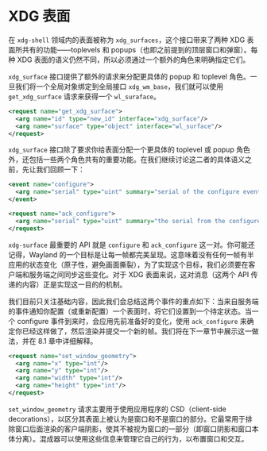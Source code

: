 # XDG 表面

在 `xdg-shell` 领域内的表面被称为 `xdg_surfaces`，这个接口带来了两种 XDG 表面所共有的功能——toplevels 和 popups（也即之前提到的顶层窗口和弹窗）。每种 XDG 表面的语义仍然不同，所以必须通过一个额外的角色来明确指定它们。

`xdg_surface` 接口提供了额外的请求来分配更具体的 popup 和 toplevel 角色。一旦我们将一个全局对象绑定到全局接口 `xdg_wm_base`，我们就可以使用 `get_xdg_surface` 请求来获得一个 `wl_suraface`。

```xml
<request name="get_xdg_surface">
  <arg name="id" type="new_id" interface="xdg_surface"/>
  <arg name="surface" type="object" interface="wl_surface"/>
</request>
```

`xdg_surface` 接口除了要求你给表面分配一个更具体的 toplevel 或 popup 角色外，还包括一些两个角色共有的重要功能。在我们继续讨论这二者的具体语义之前，先让我们回顾一下：

```xml
<event name="configure">
  <arg name="serial" type="uint" summary="serial of the configure event"/>
</event>

<request name="ack_configure">
  <arg name="serial" type="uint" summary="the serial from the configure event"/>
</request>
```

`xdg-surface` 最重要的 API 就是 `configure` 和 `ack_configure` 这一对。你可能还记得，Wayland 的一个目标是让每一帧都完美呈现。这意味着没有任何一帧有半应用的状态变化（原子性，避免画面撕裂），为了实现这个目标，我们必须要在客户端和服务端之间同步这些变化。对于 XDG 表面来说，这对消息（这两个 API 传递的内容）正是实现这一目的的机制。

我们目前只关注基础内容，因此我们会总结这两个事件的重点如下：当来自服务端的事件通知你配置（或重新配置）一个表面时，将它们设置到一个待定状态。当一个 configure 事件到来时，会应用先前准备好的变化，使用 `ack_configure` 来确定你已经这样做了，然后渲染并提交一个新的帧。我们将在下一章节中展示这一做法，并在 8.1 章中详细解释。

```xml
<request name="set_window_geometry">
  <arg name="x" type="int"/>
  <arg name="y" type="int"/>
  <arg name="width" type="int"/>
  <arg name="height" type="int"/>
</request>
```

`set_window_geometry` 请求主要用于使用应用程序的 CSD（client-side decorations），以区分其表面上被认为是窗口和不是窗口的部分。它最常用于排除窗口后面渲染的客户端阴影，使其不被视为窗口的一部分（即窗口阴影和窗口本体分离）。混成器可以使用这些信息来管理它自己的行为，以布置窗口和交互。
